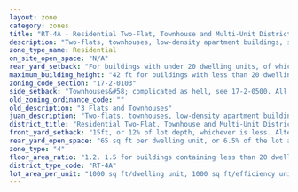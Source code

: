 ```yaml
---
layout: zone
category: zones
title: "RT-4A - Residential Two-Flat, Townhouse and Multi-Unit District"
description: "Two-flats, townhouses, low-density apartment buildings, single family homes."
zone_type_name: Residential
on_site_open_space: "N/A"
rear_yard_setback: "For buildings with under 20 dwelling units, of which at least 33% are &quot;accessible&quot;&#58; 50 ft or 24% of lot depth, whichever is less. For other buildings&#58; 50 ft or 30% of lot depth, whichever is less."
maximum_building_height: "42 ft for buildings with less than 20 dwelling units, where at least 33% of these are &quot;accessible.&quot; None for schools and churches."
zoning_code_section: "17-2-0103"
side_setback: "Townhouses&#58; complicated as hell, see 17-2-0500. All other buildings&#58; Combined width of side setbacks must equal 20% of lot width, and neither setback can be less than 2 feet or 8% of lot width (whichever is greater.) But no setback is required to be wider than 5 feet."
old_zoning_ordinance_code: ""
old_description: "3 Flats and Townhouses"
juan_description: "Two-flats, townhouses, low-density apartment buildings, single family homes."
district_title: "Residential Two-Flat, Townhouse and Multi-Unit District"
front_yard_setback: "15ft, or 12% of lot depth, whichever is less. Alternatively, setback can be the average front yard depth of nearest 2 lots."
rear_yard_open_space: "65 sq ft per dwelling unit, or 6.5% of the lot area, which ever is greater."
zone_type: "4"
floor_area_ratio: "1.2. 1.5 for buildings containing less than 20 dwelling units, where at least 33% of these are &quot;accessible.&quot;"
district_type_code: "RT-4A"
lot_area_per_unit: "1000 sq ft/dwelling unit, 1000 sq ft/efficiency unit, 500 sq ft/SRO unit"
---
```

